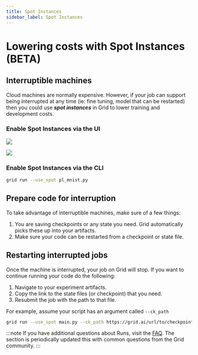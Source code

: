 ```yaml
---
title: Spot Instances
sidebar_label: Spot Instances
---
```

# Lowering costs with Spot Instances (BETA)

## Interruptible machines

Cloud machines are normally expensive. However, if your job can support being interrupted at any time (ie: fine tuning, model that can be restarted) then you could use _**spot instances**_ in Grid to lower training and development costs.

### Enable Spot Instances via the UI

![](/images/runs/spot.gif)

![](/images/runs/usespot.png)

### Enable Spot Instances via the CLI

```bash
grid run --use_spot pl_mnist.py
```

## Prepare code for interruption

To take advantage of interruptible machines, make sure of a few things:

1. You are saving checkpoints or any state you need. Grid automatically picks these up into your artifacts.
2. Make sure your code can be restarted from a checkpoint or state file.

## Restarting interrupted jobs

Once the machine is interrupted, your job on Grid will stop. If you want to continue running your code do the following:

1. Navigate to your experiment artifacts.
2. Copy the link to the state files (or checkpoint) that you need.
3. Resubmit the job with the path to that file.

For example, assume your script has an argument called `--ck_path`

```bash
grid run --use_spot main.py --ck_path https://grid.ai/url/to/checkpoint.ckpt
```
:::note
If you have additional questions about Runs, visit the [FAQ](https://docs.grid.ai/features/runs/faq). The section is periodically updated this with common questions from the Grid community.
:::
